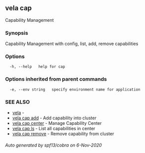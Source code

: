 ## vela cap

Capability Management

### Synopsis

Capability Management with config, list, add, remove capabilities

### Options

```
  -h, --help   help for cap
```

### Options inherited from parent commands

```
  -e, --env string   specify environment name for application
```

### SEE ALSO

* [vela](vela.md)	 - 
* [vela cap add](vela_cap_add.md)	 - Add capability into cluster
* [vela cap center](vela_cap_center.md)	 - Manage Capability Center
* [vela cap ls](vela_cap_ls.md)	 - List all capabilities in center
* [vela cap remove](vela_cap_remove.md)	 - Remove capability from cluster

###### Auto generated by spf13/cobra on 6-Nov-2020
